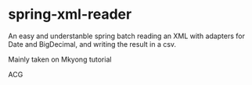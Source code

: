 # spring-xml-reader

An easy and understanble spring batch reading an XML with adapters for Date and BigDecimal, and writing the result in a csv.

Mainly taken on Mkyong tutorial

ACG
